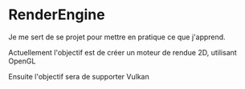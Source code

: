 # RenderEngine

Je me sert de se projet pour mettre en pratique ce que j'apprend.

Actuellement l'objectif est de créer un moteur de rendue 2D, utilisant OpenGL

Ensuite l'objectif sera de supporter Vulkan
